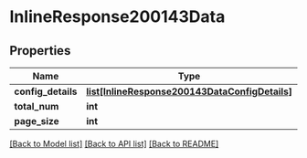 # InlineResponse200143Data

## Properties
Name | Type | Description | Notes
------------ | ------------- | ------------- | -------------
**config_details** | [**list[InlineResponse200143DataConfigDetails]**](InlineResponse200143DataConfigDetails.md) |  | 
**total_num** | **int** |  | 
**page_size** | **int** |  | 

[[Back to Model list]](../README.md#documentation-for-models) [[Back to API list]](../README.md#documentation-for-api-endpoints) [[Back to README]](../README.md)

